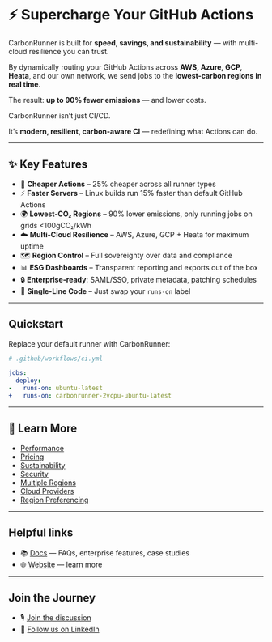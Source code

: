 # ⚡ Supercharge Your GitHub Actions

CarbonRunner is built for **speed, savings, and sustainability** — with multi-cloud resilience you can trust.

By dynamically routing your GitHub Actions across **AWS, Azure, GCP, Heata**, and our own network, we send jobs to the **lowest-carbon regions in real time**.

The result: **up to 90% fewer emissions** — and lower costs.

CarbonRunner isn’t just CI/CD.

It’s **modern, resilient, carbon-aware CI** — redefining what Actions can do.

---

## ✨ Key Features

- 💸 **Cheaper Actions** – 25% cheaper across all runner types
- ⚡ **Faster Servers** – Linux builds run 15% faster than default GitHub Actions
- 🌍 **Lowest-CO₂ Regions** – 90% lower emissions, only running jobs on grids <100gCO₂/kWh
- ☁️ **Multi-Cloud Resilience** – AWS, Azure, GCP + Heata for maximum uptime
- 🗺️ **Region Control** – Full sovereignty over data and compliance
- 📊 **ESG Dashboards** – Transparent reporting and exports out of the box
- 🔒 **Enterprise-ready**: SAML/SSO, private metadata, patching schedules
- 🧩 **Single-Line Code** – Just swap your `runs-on` label

---

## Quickstart

Replace your default runner with CarbonRunner:

```yml
# .github/workflows/ci.yml

jobs:
  deploy:
-   runs-on: ubuntu-latest
+   runs-on: carbonrunner-2vcpu-ubuntu-latest
```

---

## 🔎 Learn More

- [Performance](https://carbonrunner.io/performance)
- [Pricing](https://carbonrunner.io/product/pricing)
- [Sustainability](https://carbonrunner.io/sustainability)
- [Security](https://carbonrunner.io/security)
- [Multiple Regions](https://carbonrunner.io/features/multiple-regions)
- [Cloud Providers](https://carbonrunner.io/features/multiple-providers)
- [Region Preferencing](https://carbonrunner.io/features/region-preferencing)

---

## Helpful links

- 📚 [Docs](https://carbonrunner.io/docs/getting-started/welcome) — FAQs, enterprise features, case studies
- 🌐 [Website](https://carbonrunner.io/) — learn more

---

## Join the Journey

- 🎙️ [Join the discussion](https://github.com/orgs/carbonrunner/discussions)
- 📢 [Follow us on LinkedIn](https://www.linkedin.com/company/carbonrunner/)
